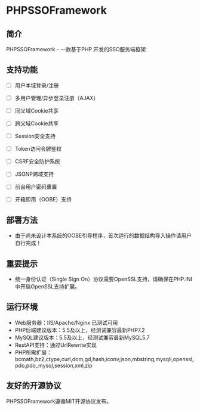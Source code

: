 # PHPSSOFramework
## 简介

PHPSSOFramework - 一款基于PHP 开发的SSO服务端框架

## 支持功能

* [ ] 用户本域登录/注册
* [ ] 多用户管理/异步登录注册（AJAX）
* [ ] 同父域Cookie共享
* [ ] 跨父域Cookie共享
* [ ] Session安全支持
* [ ] Token访问令牌鉴权
* [ ] CSRF安全防护系统
* [ ] JSONP跨域支持
* [ ] 前台用户密码重置
* [ ] 开箱即用（OOBE）支持


## 部署方法

*   由于尚未设计本系统的OOBE引导程序，首次运行的数据结构导入操作请用户自行完成！

## 重要提示


*   统一身份认证（Single Sign On）协议需要OpenSSL支持，请确保在PHP.INI中开启OpenSSL支持扩展。

## 运行环境

*   Web服务器：IIS/Apache/Nginx 已测试可用
*   PHP后端建议版本：5.5及以上，经测试兼容最新PHP7.2
*   MySQL建议版本：5.5及以上，经测试兼容最新MySQL5.7
*   RestAPI支持：通过UrlRewrite实现
*   PHP所需扩展：bcmath,bz2,ctype,curl,dom,gd,hash,iconv,json,mbstring,mysqli,openssl,pdo,pdo_mysql,session,xml,zip

## 友好的开源协议

PHPSSOFramework遵循MIT开源协议发布。